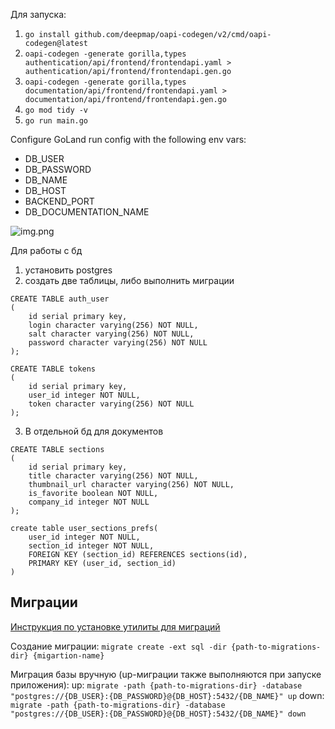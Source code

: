 Для запуска:
1. `go install github.com/deepmap/oapi-codegen/v2/cmd/oapi-codegen@latest`
2. `oapi-codegen -generate gorilla,types authentication/api/frontend/frontendapi.yaml > authentication/api/frontend/frontendapi.gen.go`
3. `oapi-codegen -generate gorilla,types documentation/api/frontend/frontendapi.yaml > documentation/api/frontend/frontendapi.gen.go`
4. `go mod tidy -v`
5. `go run main.go`

Configure GoLand run config with the following env vars: 
- DB_USER
- DB_PASSWORD
- DB_NAME
- DB_HOST
- BACKEND_PORT
- DB_DOCUMENTATION_NAME

![img.png](img/envVars.png)

Для работы с бд
1. установить postgres
2. создать две таблицы, либо выполнить миграции

```
CREATE TABLE auth_user
(
    id serial primary key,
    login character varying(256) NOT NULL,
    salt character varying(256) NOT NULL,
    password character varying(256) NOT NULL
);

CREATE TABLE tokens
(
    id serial primary key,
    user_id integer NOT NULL,
    token character varying(256) NOT NULL
);
```

3. В отдельной бд для документов
```
CREATE TABLE sections
(
    id serial primary key,
    title character varying(256) NOT NULL,
    thumbnail_url character varying(256) NOT NULL,
    is_favorite boolean NOT NULL,
    company_id integer NOT NULL
);

create table user_sections_prefs(
	user_id integer NOT NULL,
	section_id integer NOT NULL,
	FOREIGN KEY (section_id) REFERENCES sections(id),
	PRIMARY KEY (user_id, section_id)
)
```

## Миграции

[Инструкция по установке утилиты для миграций](https://github.com/golang-migrate/migrate/blob/master/cmd/migrate/README.md)

Создание миграции: `migrate create -ext sql -dir {path-to-migrations-dir} {migartion-name}`

Миграция базы вручную (up-миграции также выполняются при запуске приложения):
up: `migrate -path {path-to-migrations-dir} -database "postgres://{DB_USER}:{DB_PASSWORD}@{DB_HOST}:5432/{DB_NAME}" up`
down: `migrate -path {path-to-migrations-dir} -database "postgres://{DB_USER}:{DB_PASSWORD}@{DB_HOST}:5432/{DB_NAME}" down`
